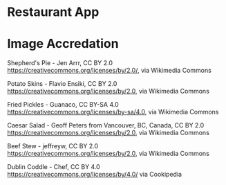 # Restaurant App

# Image Accredation

Shepherd's Pie - Jen Arrr, CC BY 2.0 https://creativecommons.org/licenses/by/2.0/, via Wikimedia Commons

Potato Skins - Flavio Ensiki, CC BY 2.0 https://creativecommons.org/licenses/by/2.0, via Wikimedia Commons

Fried Pickles - Guanaco, CC BY-SA 4.0 https://creativecommons.org/licenses/by-sa/4.0, via Wikimedia Commons

Caesar Salad - Geoff Peters from Vancouver, BC, Canada, CC BY 2.0 https://creativecommons.org/licenses/by/2.0, via Wikimedia Commons

Beef Stew - jeffreyw, CC BY 2.0 https://creativecommons.org/licenses/by/2.0, via Wikimedia Commons

Dublin Coddle - Chef, CC BY 4.0 https://creativecommons.org/licenses/by/4.0/ via Cookipedia

